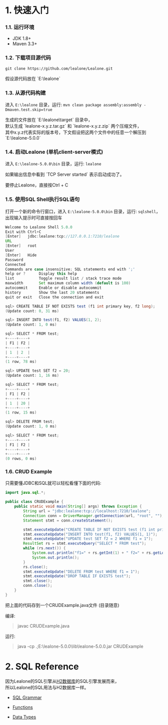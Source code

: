 # 1. 快速入门

### 1.1. 运行环境

* JDK 1.8+
* Maven 3.3+

### 1.2. 下载项目源代码

`git clone https://github.com/lealone/Lealone.git`
<p>假设源代码放在 `E:\lealone`

### 1.3. 从源代码构建

进入 `E:\lealone` 目录，运行: `mvn clean package assembly:assembly -Dmaven.test.skip=true`
<p>生成的文件放在 `E:\lealone\target` 目录中， <br>
默认生成 `lealone-x.y.z.tar.gz` 和 `lealone-x.y.z.zip` 两个压缩文件，<br>
其中x.y.z代表实际的版本号，下文假设把这两个文件中的任意一个解压到 `E:\lealone-5.0.0`

### 1.4. 启动Lealone (单机client-server模式)

进入 `E:\lealone-5.0.0\bin` 目录，运行: `lealone`
<p>如果输出信息中看到 `TCP Server started` 表示启动成功了。
<p>要停止Lealone，直接按Ctrl + C

### 1.5. 使用SQL Shell执行SQL语句

打开一个新的命令行窗口，进入 `E:\lealone-5.0.0\bin` 目录，运行: `sqlshell`，出现输入提示时可直接按回车
```java
Welcome to Lealone Shell 5.0.0
Exit with Ctrl+C
[Enter]   jdbc:lealone:tcp://127.0.0.1:7210/lealone
URL
[Enter]   root
User
[Enter]   Hide
Password
Connected
Commands are case insensitive; SQL statements end with ';'
help or ?      Display this help
list           Toggle result list / stack trace mode
maxwidth       Set maximum column width (default is 100)
autocommit     Enable or disable autocommit
history        Show the last 20 statements
quit or exit   Close the connection and exit

sql> CREATE TABLE IF NOT EXISTS test (f1 int primary key, f2 long);
(Update count: 0, 31 ms)

sql> INSERT INTO test(f1, f2) VALUES(1, 2);
(Update count: 1, 0 ms)

sql> SELECT * FROM test;
+----+----+
| F1 | F2 |
+----+----+
| 1  | 2  |
+----+----+
(1 row, 78 ms)

sql> UPDATE test SET f2 = 20;
(Update count: 1, 16 ms)

sql> SELECT * FROM test;
+----+----+
| F1 | F2 |
+----+----+
| 1  | 20 |
+----+----+
(1 row, 15 ms)

sql> DELETE FROM test;
(Update count: 1, 0 ms)

sql> SELECT * FROM test;
+----+----+
| F1 | F2 |
+----+----+
+----+----+
(0 rows, 0 ms)
```


### 1.6. CRUD Example

只需要懂JDBC和SQL就可以轻松看懂下面的代码:

```java
import java.sql.*;

public class CRUDExample {
    public static void main(String[] args) throws Exception {
        String url = "jdbc:lealone:tcp://localhost:7210/lealone";
        Connection conn = DriverManager.getConnection(url, "root", "");
        Statement stmt = conn.createStatement();

        stmt.executeUpdate("CREATE TABLE IF NOT EXISTS test (f1 int primary key, f2 long)");
        stmt.executeUpdate("INSERT INTO test(f1, f2) VALUES(1, 1)");
        stmt.executeUpdate("UPDATE test SET f2 = 2 WHERE f1 = 1");
        ResultSet rs = stmt.executeQuery("SELECT * FROM test");
        while (rs.next()) {
            System.out.println("f1=" + rs.getInt(1) + " f2=" + rs.getLong(2));
            System.out.println();
        }
        rs.close();
        stmt.executeUpdate("DELETE FROM test WHERE f1 = 1");
        stmt.executeUpdate("DROP TABLE IF EXISTS test");
        stmt.close();
        conn.close();
    }
}
```
把上面的代码存到一个CRUDExample.java文件 (目录随意) <br>

编译: 
> javac CRUDExample.java

运行: 
> java -cp .;E:\lealone-5.0.0\lib\lealone-5.0.0.jar CRUDExample


 

# 2. SQL Reference

因为Lealone的SQL引擎从[H2数据库](http://www.h2database.com/html/main.html)的SQL引擎发展而来，<br/>
所以Lealone的SQL用法与H2数据库一样。

* [SQL Grammar](http://www.h2database.com/html/grammar.html)

* [Functions](http://www.h2database.com/html/functions.html)

* [Data Types](http://www.h2database.com/html/datatypes.html)
